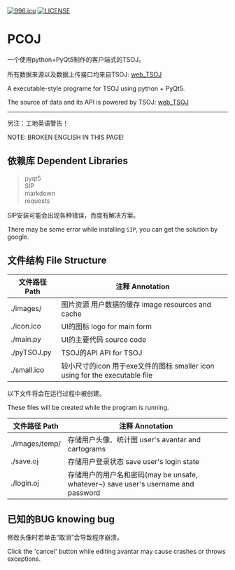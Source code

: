 [![996.icu](https://img.shields.io/badge/link-996.icu-red.svg)](https://996.icu)
[![LICENSE](https://img.shields.io/badge/license-Anti%20996-blue.svg)](https://github.com/996icu/996.ICU/blob/master/LICENSE)

# PCOJ
一个使用python+PyQt5制作的客户端式的TSOJ。

所有数据来源以及数据上传接口均来自TSOJ: [web_TSOJ](https://acm.nuist.edu.cn/)

A executable-style programe for TSOJ using python + PyQt5.

The source of data and its API is powered by TSOJ: [web_TSOJ](https://acm.nuist.edu.cn/)

---

另注：工地英语警告！

NOTE: BROKEN ENGLISH IN THIS PAGE!

## 依赖库  Dependent Libraries
> pyqt5<br />
> SIP<br />
> markdown<br />
> requests

SIP安装可能会出现各种错误，百度有解决方案。

There may be some error while installing `SIP`, you can get the solution by google.

## 文件结构  File Structure

|文件路径  Path|注释 Annotation|
|-------------|---------------|
|./images/|图片资源 用户数据的缓存  image resources and cache|
|./icon.ico|UI的图标  logo for main form|
|./main.py|UI的主要代码  source code|
|./pyTSOJ.py|TSOJ的API  API for TSOJ|
|./small.ico|较小尺寸的icon 用于exe文件的图标  smaller icon using for the executable file|

以下文件将会在运行过程中被创建。

These files will be created while the program is running.

|文件路径  Path|注释 Annotation|
|-------------|---------------|
|./images/temp/|存储用户头像、统计图  user's avantar and cartograms|
|./save.oj|存储用户登录状态  save user's login state|
|./login.oj|存储用户的用户名和密码(may be unsafe, whatever~)  save user's username and password|

## 已知的BUG  knowing bug
修改头像时若单击“取消”会导致程序崩溃。

Click the 'cancel' button while editing avantar may cause crashes or throws exceptions.

